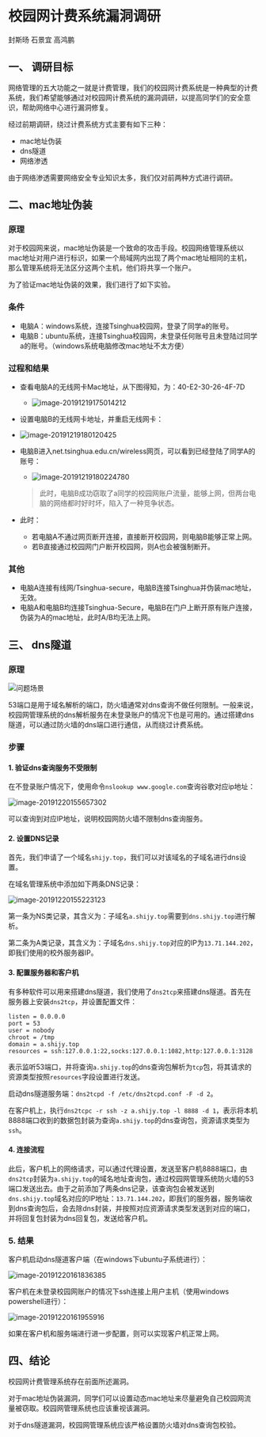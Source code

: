 # 校园网计费系统漏洞调研

封斯旸 石景宜 高鸿鹏

## 一、 调研目标

网络管理的五大功能之一就是计费管理，我们的校园网计费系统是一种典型的计费系统，我们希望能够通过对校园网计费系统的漏洞调研，以提高同学们的安全意识，帮助网络中心进行漏洞修复。

经过前期调研，绕过计费系统方式主要有如下三种：

+ mac地址伪装
+ dns隧道
+ 网络渗透

由于网络渗透需要网络安全专业知识太多，我们仅对前两种方式进行调研。

## 二、mac地址伪装

### 原理

对于校园网来说，mac地址伪装是一个致命的攻击手段。校园网络管理系统以mac地址对用户进行标识，如果一个局域网内出现了两个mac地址相同的主机，那么管理系统将无法区分这两个主机，他们将共享一个账户。

为了验证mac地址伪装的效果，我们进行了如下实验。

### 条件

+ 电脑A：windows系统，连接Tsinghua校园网，登录了同学a的账号。
+ 电脑B：ubuntu系统，连接Tsinghua校园网，未登录任何账号且未登陆过同学a的账号。（windows系统电脑修改mac地址不太方便）

### 过程和结果

+ 查看电脑A的无线网卡Mac地址，从下图得知，为：40-E2-30-26-4F-7D
  
  + ![image-20191219175014212](pic\image-20191219175014212.png)
+ 设置电脑B的无线网卡地址，并重启无线网卡：
  
+ ![image-20191219180120425](pic\image-20191219180120425.png)
  
+ 电脑B进入net.tsinghua.edu.cn/wireless网页，可以看到已经登陆了同学A的账号：

  + ![image-20191219180224780](pic\image-20191219180224780.png)

  > 此时，电脑B成功窃取了a同学的校园网账户流量，能够上网，但两台电脑的网络都时好时坏，陷入了一种竞争状态。

+ 此时：
  + 若电脑A不通过网页断开连接，直接断开校园网，则电脑B能够正常上网。
  + 若B直接通过校园网门户断开校园网，则A也会被强制断开。

### 其他

+ 电脑A连接有线网/Tsinghua-secure，电脑B连接Tsinghua并伪装mac地址，无效。
+ 电脑A和电脑B均连接Tsinghua-Secure，电脑B在门户上断开原有账户连接，伪装为A的mac地址，此时A/B均无法上网。

## 三、 dns隧道

### 原理

![问题场景](pic\70)

53端口是用于域名解析的端口，防火墙通常对dns查询不做任何限制。一般来说，校园网管理系统的dns解析服务在未登录账户的情况下也是可用的。通过搭建dns隧道，可以通过防火墙的dns端口进行通信，从而绕过计费系统。

### 步骤

#### 1. 验证dns查询服务不受限制

在不登录账户情况下，使用命令`nslookup www.google.com`查询谷歌对应ip地址：

![image-20191220155657302](pic\image-20191220155657302.png)

可以查询到对应IP地址，说明校园网防火墙不限制dns查询服务。

#### 2. 设置DNS记录

首先，我们申请了一个域名`shijy.top`，我们可以对该域名的子域名进行dns设置。

在域名管理系统中添加如下两条DNS记录：

![image-20191220155223123](pic\image-20191220155223123.png)

第一条为NS类记录，其含义为：子域名`a.shijy.top`需要到`dns.shijy.top`进行解析。

第二条为A类记录，其含义为：子域名`dns.shijy.top`对应的IP为`13.71.144.202`，即我们使用的校外服务器IP。

#### 3. 配置服务器和客户机

有多种软件可以用来搭建dns隧道，我们使用了`dns2tcp`来搭建dns隧道。首先在服务器上安装`dns2tcp`，并设置配置文件：

````
listen = 0.0.0.0
port = 53
user = nobody
chroot = /tmp
domain = a.shijy.top
resources = ssh:127.0.0.1:22,socks:127.0.0.1:1082,http:127.0.0.1:3128
````

表示监听53端口，并将查询`a.shijy.top`的dns查询包解析为`tcp`包，将其请求的资源类型按照`resources`字段设置进行发送。

启动dns隧道服务端：`dns2tcpd -f /etc/dns2tcpd.conf -F -d 2`。

在客户机上，执行`dns2tcpc -r ssh -z a.shijy.top -l 8888 -d 1`，表示将本机8888端口收到的数据包封装为查询`a.shijy.top`的dns查询包，资源请求类型为`ssh`。

#### 4. 连接流程

此后，客户机上的网络请求，可以通过代理设置，发送至客户机8888端口，由`dns2tcp`封装为`a.shijy.top`的域名地址查询包，通过校园网管理系统防火墙的53端口发送出去。由于之前添加了两条dns记录，该查询包会被发送到`dns.shijy.top`域名对应的IP地址：`13.71.144.202`，即我们的服务器，服务端收到dns查询包后，会去除dns封装，并按照对应资源请求类型发送到对应的端口，并将回复包封装为dns回复包，发送给客户机。

### 5. 结果

客户机启动dns隧道客户端（在windows下ubuntu子系统进行）：

![image-20191220161836385](pic\image-20191220161836385.png)

客户机在未登录校园网账户的情况下ssh连接上用户主机（使用windows powershell进行）：

![image-20191220161955916](pic\image-20191220161955916.png)

如果在客户机和服务端进行进一步配置，则可以实现客户机正常上网。

## 四、结论

校园网计费管理系统存在前面所述漏洞。

对于mac地址伪装漏洞，同学们可以设置动态mac地址来尽量避免自己校园网流量被窃取。校园网管理系统也应该重视该漏洞。

对于dns隧道漏洞，校园网管理系统应该严格设置防火墙对dns查询包校验。